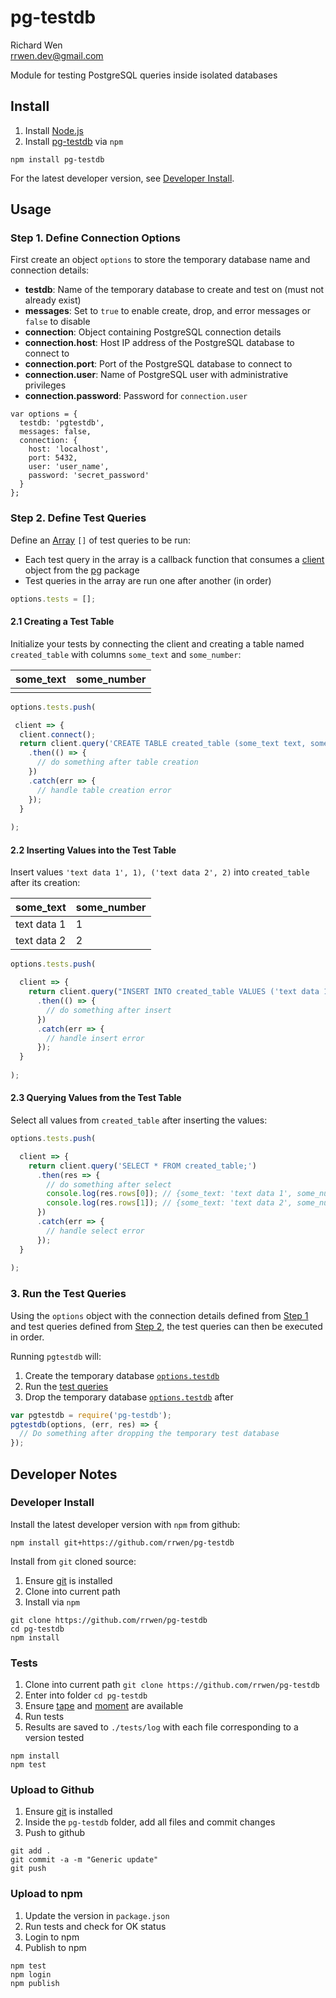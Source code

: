 # pg-testdb

Richard Wen  
rrwen.dev@gmail.com  
  
Module for testing PostgreSQL queries inside isolated databases

## Install

1. Install [Node.js](https://nodejs.org/en/)
2. Install [pg-testdb](https://www.npmjs.com/package/pg-testdb) via `npm`

```
npm install pg-testdb
```

For the latest developer version, see [Developer Install](#developer-install).

## Usage

### Step 1. Define Connection Options

First create an object `options` to store the temporary database name and connection details:

* **testdb**: Name of the temporary database to create and test on (must not already exist)
* **messages**: Set to `true` to enable create, drop, and error messages or `false` to disable
* **connection**: Object containing PostgreSQL connection details
* **connection.host**: Host IP address of the PostgreSQL database to connect to
* **connection.port**: Port of the PostgreSQL database to connect to
* **connection.user**: Name of PostgreSQL user with administrative privileges
* **connection.password**: Password for `connection.user`

```
var options = {
  testdb: 'pgtestdb',
  messages: false,
  connection: {
    host: 'localhost',
    port: 5432,
    user: 'user_name',
    password: 'secret_password'
  }
};
```

### Step 2. Define Test Queries

Define an [Array](https://developer.mozilla.org/en-US/docs/Web/JavaScript/Reference/Global_Objects/Array) `[]` of test queries to be run:

* Each test query in the array is a callback function that consumes a [client](https://node-postgres.com/api/client) object from the [pg](https://www.npmjs.com/package/pg) package
* Test queries in the array are run one after another (in order)

```javascript
options.tests = [];
```

#### 2.1 Creating a Test Table

Initialize your tests by connecting the client and creating a table named `created_table` with columns `some_text` and `some_number`:

|   some_text   |  some_number  |
| ------------- | ------------- |
|               |               |

```javascript
options.tests.push(

 client => {
  client.connect();
  return client.query('CREATE TABLE created_table (some_text text, some_number numeric);')
    .then(() => {
      // do something after table creation
    })
    .catch(err => {
      // handle table creation error
    });
  }
  
);

```

#### 2.2 Inserting Values into the Test Table

Insert values `'text data 1', 1), ('text data 2', 2)` into `created_table` after its creation:

|   some_text   |  some_number  |
| ------------- | ------------- |
| text data  1  |       1       |
| text data  2  |       2       |

```javascript
options.tests.push(

  client => {
    return client.query("INSERT INTO created_table VALUES ('text data 1', 1), ('text data 2', 2);")
      .then(() => {
        // do something after insert
      })
      .catch(err => {
        // handle insert error
      });
  }
  
);

```

#### 2.3 Querying Values from the Test Table

Select all values from `created_table` after inserting the values:

```javascript
options.tests.push(

  client => {
    return client.query('SELECT * FROM created_table;')
      .then(res => {
        // do something after select
        console.log(res.rows[0]); // {some_text: 'text data 1', some_number: '1'}
        console.log(res.rows[1]); // {some_text: 'text data 2', some_number: '2'}
      })
      .catch(err => {
        // handle select error
      });
  }
  
);
```

### 3. Run the Test Queries

Using the `options` object with the connection details defined from [Step 1](#Step-1.-Define-Connection-Options) and test queries defined from [Step 2](#Step-2.-Define-Test-Queries), the test queries can then be executed in order.  
  
Running `pgtestdb` will:

1. Create the temporary database [`options.testdb`](#Step-1.-Define-Connection-Options)
2. Run the [test queries](#Step-2.-Define-Test-Queries)
3. Drop the temporary database [`options.testdb`](#Step-1.-Define-Connection-Options) after
  
```javascript
var pgtestdb = require('pg-testdb');
pgtestdb(options, (err, res) => {
  // Do something after dropping the temporary test database
});
```

## Developer Notes

### Developer Install

Install the latest developer version with `npm` from github:

```
npm install git+https://github.com/rrwen/pg-testdb
```
  
Install from `git` cloned source:

1. Ensure [git](https://git-scm.com/) is installed
2. Clone into current path
3. Install via `npm`

```
git clone https://github.com/rrwen/pg-testdb
cd pg-testdb
npm install
```

### Tests

1. Clone into current path `git clone https://github.com/rrwen/pg-testdb`
2. Enter into folder `cd pg-testdb`
3. Ensure [tape](https://www.npmjs.com/package/tape) and [moment](https://www.npmjs.com/package/moment) are available
4. Run tests
5. Results are saved to `./tests/log` with each file corresponding to a version tested

```
npm install
npm test
```

### Upload to Github

1. Ensure [git](https://git-scm.com/) is installed
2. Inside the `pg-testdb` folder, add all files and commit changes
3. Push to github

```
git add .
git commit -a -m "Generic update"
git push
```

### Upload to npm

1. Update the version in `package.json`
2. Run tests and check for OK status
3. Login to npm
4. Publish to npm

```
npm test
npm login
npm publish
```
  

